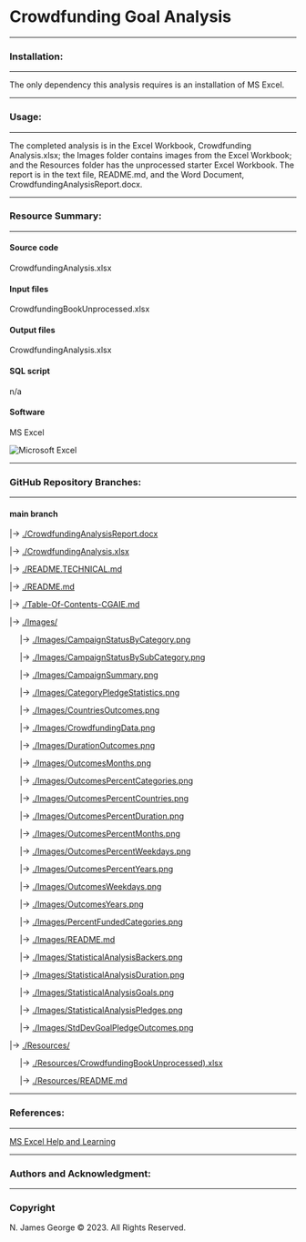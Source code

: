 # **Crowdfunding Goal Analysis**

----

### **Installation:**

----

The only dependency this analysis requires is an installation of MS Excel.

----

### **Usage:**

----

The completed analysis is in the Excel Workbook, Crowdfunding Analysis.xlsx; the Images folder contains images from the Excel Workbook; and the Resources folder has the unprocessed starter Excel Workbook.  The report is in the text file, README.md, and the Word Document, CrowdfundingAnalysisReport.docx.

----

### **Resource Summary:**

----

#### **Source code**

CrowdfundingAnalysis.xlsx

#### **Input files**

CrowdfundingBookUnprocessed.xlsx

#### **Output files**

CrowdfundingAnalysis.xlsx

#### **SQL script**

n/a

#### Software

MS Excel

![Microsoft Excel](https://img.shields.io/badge/Microsoft_Excel-217346?style=for-the-badge&logo=microsoft-excel&logoColor=white)

----

### **GitHub Repository Branches:**

----

#### main branch 

|&rarr; [./CrowdfundingAnalysisReport.docx](./CrowdfundingAnalysisReport.docx)

|&rarr; [./CrowdfundingAnalysis.xlsx](./CrowdfundingAnalysis.xlsx)

|&rarr; [./README.TECHNICAL.md](./README.TECHNICAL.md)

|&rarr; [./README.md](./README.md)

|&rarr; [./Table-Of-Contents-CGAIE.md](./Table-Of-Contents-CGAIE.md)

|&rarr; [./Images/](./Images/)

  &emsp; |&rarr; [./Images/CampaignStatusByCategory.png](./Images/CampaignStatusByCategory.png)
  
  &emsp; |&rarr; [./Images/CampaignStatusBySubCategory.png](./Images/CampaignStatusBySubCategory.png)
  
  &emsp; |&rarr; [./Images/CampaignSummary.png](./Images/CampaignSummary.png)
  
  &emsp; |&rarr; [./Images/CategoryPledgeStatistics.png](./Images/CategoryPledgeStatistics.png)
  
  &emsp; |&rarr; [./Images/CountriesOutcomes.png](./Images/CountriesOutcomes.png)
  
  &emsp; |&rarr; [./Images/CrowdfundingData.png](./Images/CrowdfundingData.png)
  
  &emsp; |&rarr; [./Images/DurationOutcomes.png](./Images/DurationOutcomes.png)
  
  &emsp; |&rarr; [./Images/OutcomesMonths.png](./Images/OutcomesMonths.png)

  &emsp; |&rarr; [./Images/OutcomesPercentCategories.png](./Images/OutcomesPercentCategories.png)

  &emsp; |&rarr; [./Images/OutcomesPercentCountries.png](./Images/OutcomesPercentCountries.png)

  &emsp; |&rarr; [./Images/OutcomesPercentDuration.png](./Images/OutcomesPercentDuration.png)

  &emsp; |&rarr; [./Images/OutcomesPercentMonths.png](./Images/OutcomesPercentMonths.png)
  
  &emsp; |&rarr; [./Images/OutcomesPercentWeekdays.png](./Images/OutcomesPercentWeekdays.png)

  &emsp; |&rarr; [./Images/OutcomesPercentYears.png](./Images/OutcomesPercentYears.png)
  
  &emsp; |&rarr; [./Images/OutcomesWeekdays.png](./Images/OutcomesWeekdays.png)

  &emsp; |&rarr; [./Images/OutcomesYears.png](./Images/OutcomesYears.png)

  &emsp; |&rarr; [./Images/PercentFundedCategories.png](./Images/PercentFundedCategories.png)

  &emsp; |&rarr; [./Images/README.md](./Images/README.md)

  &emsp; |&rarr; [./Images/StatisticalAnalysisBackers.png](./Images/StatisticalAnalysisBackers.png)

  &emsp; |&rarr; [./Images/StatisticalAnalysisDuration.png](./Images/StatisticalAnalysisDuration.png)

  &emsp; |&rarr; [./Images/StatisticalAnalysisGoals.png](./Images/StatisticalAnalysisGoals.png)

  &emsp; |&rarr; [./Images/StatisticalAnalysisPledges.png](./Images/StatisticalAnalysisPledges.png)

  &emsp; |&rarr; [./Images/StdDevGoalPledgeOutcomes.png](./Images/StdDevGoalPledgeOutcomes.png)  
  
|&rarr; [./Resources/](./Resources/)

  &emsp; |&rarr; [./Resources/CrowdfundingBookUnprocessed).xlsx](./Resources/CrowdfundingBookUnprocessed.xlsx")

  &emsp; |&rarr; [./Resources/README.md](./Resources/README.md)

----

### **References:**

----

[MS Excel Help and Learning](https://support.microsoft.com/en-us/excel)

----

### **Authors and Acknowledgment:**

----

### Copyright

N. James George © 2023. All Rights Reserved.
